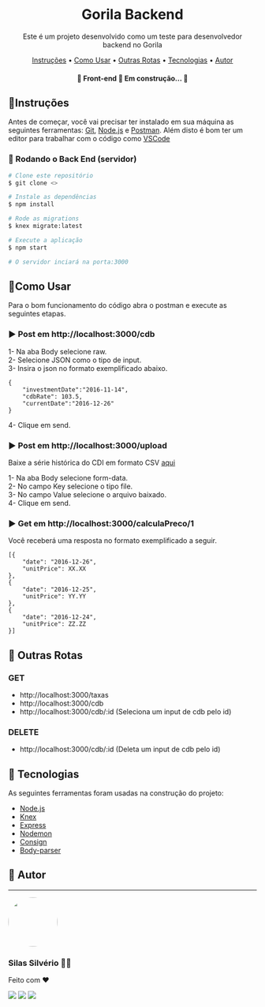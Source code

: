 <h1 align="center">Gorila Backend</h1>
<p align="center">Este é um projeto desenvolvido como um teste para desenvolvedor backend no Gorila</p>

<p align="center">
 <a href="#instrucoes">Instruções</a> •
 <a href="#comoUsar">Como Usar</a> • 
 <a href="#rotas">Outras Rotas</a> • 
 <a href="#tecnologias">Tecnologias</a> •  
 <a href="#autor">Autor</a>
</p>

<h4 align="center"> 
	🚧  Front-end 🚀 Em construção...  🚧
</h4>

## 📢Instruções

Antes de começar, você vai precisar ter instalado em sua máquina as seguintes ferramentas:
[Git](https://git-scm.com), [Node.js](https://nodejs.org/en/) e [Postman](https://www.postman.com/). 
Além disto é bom ter um editor para trabalhar com o código como [VSCode](https://code.visualstudio.com/)

### 🎲 Rodando o Back End (servidor)

```bash
# Clone este repositório
$ git clone <>

# Instale as dependências
$ npm install

# Rode as migrations
$ knex migrate:latest

# Execute a aplicação
$ npm start

# O servidor inciará na porta:3000
```

## 📝Como Usar

Para o bom funcionamento do código abra o postman e execute as seguintes etapas.

###  ▶️ Post em http://localhost:3000/cdb

<p>
 1- Na aba Body selecione raw.<br>
 2- Selecione JSON como o tipo de input.<br>
 3- Insira o json no formato exemplificado abaixo.<br>
</p>

```
{
    "investmentDate":"2016-11-14",
    "cdbRate": 103.5,
    "currentDate":"2016-12-26"
} 
```
<p> 4- Clique em send.<p>

### ▶️ Post em http://localhost:3000/upload

Baixe a série histórica do CDI em formato CSV [aqui](https://gorila-blog.s3-us-west-2.amazonaws.com/CDI_Prices.csv)
<p> 1- Na aba Body selecione form-data.<br>
 2- No campo Key selecione o tipo file.<br>
 3- No campo Value selecione o arquivo baixado.<br>
 4- Clique em send.
</p>

### ▶️ Get em http://localhost:3000/calculaPreco/1

Você receberá uma resposta no formato exemplificado a seguir.

```
[{
	"date": "2016-12-26",
	"unitPrice": XX.XX
},
{
	"date": "2016-12-25",
	"unitPrice": YY.YY
},
{
	"date": "2016-12-24",
	"unitPrice": ZZ.ZZ
}]
```
## 🚥 Outras Rotas

### GET
- http://localhost:3000/taxas
- http://localhost:3000/cdb
- http://localhost:3000/cdb/:id (Seleciona um input de cdb pelo id)

### DELETE
- http://localhost:3000/cdb/:id (Deleta um input de cdb pelo id)

## 🔩 Tecnologias

As seguintes ferramentas foram usadas na construção do projeto:

- [Node.js](https://nodejs.org/en/) 
- [Knex](https://knexjs.org/)
- [Express](https://expressjs.com/pt-br/)
- [Nodemon](https://www.npmjs.com/package/nodemon)
- [Consign](https://www.npmjs.com/package/consign)
- [Body-parser](https://www.npmjs.com/package/body-parser)

## 🚀 Autor
---

 <img style="border-radius: 50%;" src="https://avatars.githubusercontent.com/u/53568644?s=400&u=e94be1e04998a6353c71b9b02ba418eb16127e1e&v=4" width="100px;" alt=""/>
 <br />

 ### Silas Silvério 👋🏽
Feito com ❤️

<div>
  <a href="https://www.instagram.com/silas_silverio/" target="_blank"><img src="https://img.shields.io/badge/-Instagram-%23E4405F?style=for-the-badge&logo=instagram&logoColor=white" target="_blank"></a>
  <a href = "mailto:contatosilas.silverio22@gmail.com"><img src="https://img.shields.io/badge/-Gmail-%23333?style=for-the-badge&logo=gmail&logoColor=white" target="_blank"></a>
  <a href="https://www.linkedin.com/in/silas-silverio/" target="_blank"><img src="https://img.shields.io/badge/-LinkedIn-%230077B5?style=for-the-badge&logo=linkedin&logoColor=white" target="_blank"></a> 
</div>